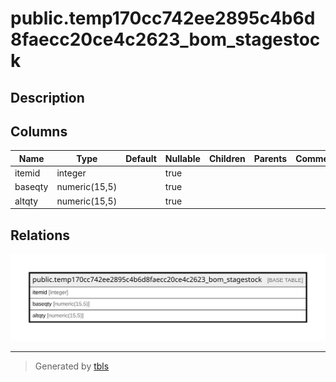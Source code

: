 # public.temp170cc742ee2895c4b6d8faecc20ce4c2623_bom_stagestock

## Description

## Columns

| Name | Type | Default | Nullable | Children | Parents | Comment |
| ---- | ---- | ------- | -------- | -------- | ------- | ------- |
| itemid | integer |  | true |  |  |  |
| baseqty | numeric(15,5) |  | true |  |  |  |
| altqty | numeric(15,5) |  | true |  |  |  |

## Relations

![er](public.temp170cc742ee2895c4b6d8faecc20ce4c2623_bom_stagestock.svg)

---

> Generated by [tbls](https://github.com/k1LoW/tbls)

